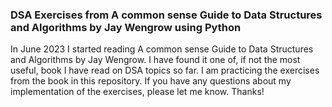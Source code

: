 ### DSA Exercises from A common sense Guide to Data Structures and Algorithms by Jay Wengrow using Python

 In June 2023 I started reading A common sense Guide to Data Structures and Algorithms by Jay Wengrow. I have found it one of, if not the most useful, book I have read on DSA topics so far. I am practicing the exercises from the book in this repository. If you have any questions about my implementation of the exercises, please let me know. Thanks!
